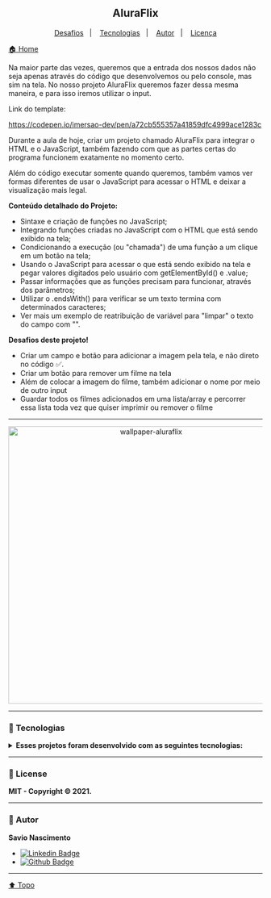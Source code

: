 <h2 align="center"> AluraFlix <a id="top"></a></h2>

<p align="center">
    <a href="#desafios">Desafios</a>&nbsp;&nbsp;&nbsp;|&nbsp;&nbsp;&nbsp;
    <!-- <a href="#operadores">Operadores</a>&nbsp;&nbsp;&nbsp;|&nbsp;&nbsp;&nbsp; -->
    <a href="#tecnologias">Tecnologias</a>&nbsp;&nbsp;&nbsp;|&nbsp;&nbsp;&nbsp;
    <a href="#autor">Autor</a>&nbsp;&nbsp;&nbsp;|&nbsp;&nbsp;&nbsp;
    <a href="#license">Licença</a>

</p>

[🏠 Home](https://github.com/savionascimentodev/ImersaoDev)

Na maior parte das vezes, queremos que a entrada dos nossos dados não seja apenas através do código que desenvolvemos ou pelo console, mas sim na tela. No nosso projeto AluraFlix queremos fazer dessa mesma maneira, e para isso iremos utilizar o input.

Link do template:

https://codepen.io/imersao-dev/pen/a72cb555357a41859dfc4999ace1283c

Durante a aula de hoje, criar um projeto chamado AluraFlix para integrar o HTML e o JavaScript, também fazendo com que as partes certas do programa funcionem exatamente no momento certo.

Além do código executar somente quando queremos, também vamos ver formas diferentes de usar o JavaScript para acessar o HTML e deixar a visualização mais legal.

**Conteúdo detalhado do Projeto:**

- Sintaxe e criação de funções no JavaScript;
- Integrando funções criadas no JavaScript com o HTML que está sendo exibido na tela;
- Condicionando a execução (ou "chamada") de uma função a um clique em um botão na tela;
- Usando o JavaScript para acessar o que está sendo exibido na tela e pegar valores digitados pelo usuário com getElementById() e .value;
- Passar informações que as funções precisam para funcionar, através dos parâmetros;
- Utilizar o .endsWith() para verificar se um texto termina com determinados caracteres;
- Ver mais um exemplo de reatribuição de variável para "limpar" o texto do campo com "".

**Desafios deste projeto!** <a id="desafios"></a>

- Criar um campo e botão para adicionar a imagem pela tela, e não direto no código ✅.
- Criar um botão para remover um filme na tela
- Além de colocar a imagem do filme, também adicionar o nome por meio de outro input
- Guardar todos os filmes adicionados em uma lista/array e percorrer essa lista toda vez que quiser imprimir ou remover o filme

---

<p align="center">
 <img alt="wallpaper-aluraflix" src="./assets/wallpaper.png" height="550" >
</p>

---

### 🚀 Tecnologias <a id="tecnologias"></a>

<details>
<summary>
  <strong>Esses projetos foram desenvolvido com as seguintes tecnologias:</strong>
</summary>
<br>

![HTML5](https://img.shields.io/badge/HTML5-E34F26?style=flat&logo=html5&logoColor=white) ![CSS3](https://img.shields.io/badge/CSS3-1572B6?style=flat&logo=css3&logoColor=white) ![JavaScript](https://img.shields.io/badge/JavaScript-F7DF1E?style=flat&logo=javascript&logoColor=black)

</details>

---

### 📝 License <a id="license"></a>

**MIT - Copyright © 2021.**

---

### 👤 Autor <a id="autor"></a>

**Savio Nascimento**

- [![Linkedin Badge](https://img.shields.io/badge/-SavioNascimento-blue?style=flat-square&logo=Linkedin&logoColor=white&link=https://www.linkedin.com/savio-nascimento)](https://www.linkedin.com/in/savio-nascimento/)
- [![Github Badge](https://img.shields.io/badge/savionascimentodev-24292e?style=flat&logo=Github&logoColor=white&link=https://github.com/savionascimentodev)](https://github.com/savionascimentodev)

---

[⬆️ Topo](#top) <br>
